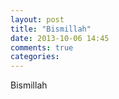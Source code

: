 ```yaml
---
layout: post
title: "Bismillah"
date: 2013-10-06 14:45
comments: true
categories: 
---
```

Bismillah